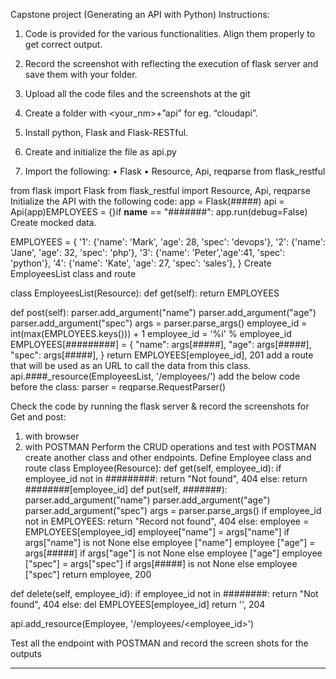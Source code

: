 Capstone project (Generating an API with Python)
Instructions:
1.	Code is provided for the various functionalities. Align them properly to get correct output.
2.	Record the screenshot with reflecting the execution of flask server and save them with your folder.
3.	Upload all the code files and the screenshots at the git

1. Create a folder with <your_nm>+”api” for eg. “cloudapi”.
2. Install python, Flask and Flask-RESTful.
3. Create and initialize the file as api.py
4. Import the following:
•	Flask
•	Resource, Api, reqparse from flask_restful

from flask import Flask
from flask_restful import Resource, Api, reqparse
Initialize the API with the following code:
app = Flask(#####)
api = Api(app)EMPLOYEES = {}if __name__ == "#######":
  app.run(debug=False)
Create mocked data.

EMPLOYEES = {
  '1': {'name': 'Mark', 'age': 28, 'spec': 'devops'},
  '2': {'name': 'Jane', 'age': 32, 'spec': 'php'},
  '3': {'name': 'Peter','age':41, 'spec': 'python'},
  '4': {'name': 'Kate', 'age': 27, 'spec': ‘sales'},
}
Create EmployeesList class and route

class EmployeesList(Resource):
  def get(self):
	return EMPLOYEES

  def post(self):
	parser.add_argument("name")
      parser.add_argument("age")
  parser.add_argument("spec")
  args = parser.parse_args()
  employee_id = int(max(EMPLOYEES.keys())) + 1
  employee_id = '%i' % employee_id
  EMPLOYEES[#########] = {
    "name": args[#####],
    "age": args[#####],
    "spec": args[#####],
  }
  return EMPLOYEES[employee_id], 201
add a route that will be used as an URL to call the data from this class.
api.####_resource(EmployeesList, '/employees/')
add the below code before the class:
parser = reqparse.RequestParser()

Check the code by running the flask server & record the screenshots for Get and post:
1. with browser
2. with POSTMAN
Perform the CRUD operations and test with POSTMAN 
create another class and other endpoints.
Define Employee class and route
class Employee(Resource):
  def get(self, employee_id):
	if employee_id not in #########:
        return "Not found", 404
       else:
        return ########[employee_id] 
  def put(self, #######):
	parser.add_argument("name")
       parser.add_argument("age")
       parser.add_argument("spec")
       args = parser.parse_args()
       if employee_id not in EMPLOYEES:
         return "Record not found", 404
       else:
         employee = EMPLOYEES[employee_id]
       employee["name"] = args["name"] if args["name"] is not None else employee ["name"]
    employee ["age"] = args[#####] if args["age"] is not None else employee ["age"]
    employee ["spec"] = args["spec"] if args[#####] is not None else employee ["spec"]
    return employee, 200
 
  def delete(self, employee_id):
	if employee_id not in ########:
        return "Not found", 404
       else:
        del EMPLOYEES[employee_id]
       return '', 204

api.add_resource(Employee, '/employees/<employee_id>')

Test all the endpoint with POSTMAN and record the screen shots for the outputs

________________________________________________________________________________________
